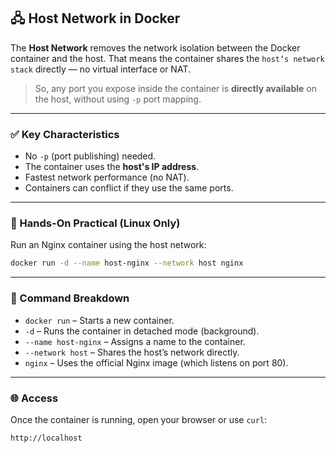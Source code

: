 ## 🖧 Host Network in Docker

The **Host Network** removes the network isolation between the Docker container and the host. That means the container shares the `host’s network stack` directly — no virtual interface or NAT.

>  So, any port you expose inside the container is **directly available** on the host, without using `-p` port mapping.

---

### ✅ Key Characteristics

- No `-p` (port publishing) needed.
- The container uses the **host's IP address**.
- Fastest network performance (no NAT).
- Containers can conflict if they use the same ports.

---

### 🧪 Hands-On Practical (Linux Only)

Run an Nginx container using the host network:

```bash
docker run -d --name host-nginx --network host nginx
```
---

### 🧩 Command Breakdown

* `docker run` – Starts a new container.
* `-d` – Runs the container in detached mode (background).
* `--name host-nginx` – Assigns a name to the container.
* `--network host` – Shares the host’s network directly.
* `nginx` – Uses the official Nginx image (which listens on port 80).

---

### 🌐 Access

Once the container is running, open your browser or use `curl`:

```bash
http://localhost
```